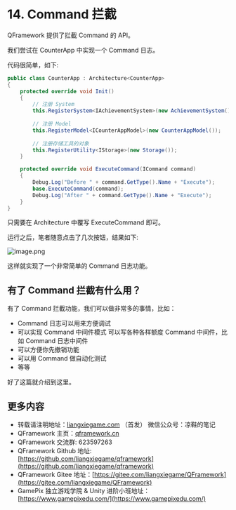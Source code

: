 ﻿# 14. Command 拦截

QFramework 提供了拦截 Command 的 API。

我们尝试在 CounterApp 中实现一个 Command 日志。

代码很简单，如下:

```csharp
public class CounterApp : Architecture<CounterApp>
{
    protected override void Init()
    {
        // 注册 System 
        this.RegisterSystem<IAchievementSystem>(new AchievementSystem()); 
             
        // 注册 Model
        this.RegisterModel<ICounterAppModel>(new CounterAppModel());
            
        // 注册存储工具的对象
        this.RegisterUtility<IStorage>(new Storage());
    }

    protected override void ExecuteCommand(ICommand command)
    {
        Debug.Log("Before " + command.GetType().Name + "Execute");
        base.ExecuteCommand(command);
        Debug.Log("After " + command.GetType().Name + "Execute");
    }
}
```

只需要在 Architecture 中覆写 ExecuteCommand 即可。

运行之后，笔者随意点击了几次按钮，结果如下:

![image.png](https://file.liangxiegame.com/96bdc2f4-222d-4e91-a10e-dc2128e50fb4.png)

这样就实现了一个非常简单的 Command 日志功能。


## 有了 Command 拦截有什么用？

有了 Command 拦截功能，我们可以做非常多的事情，比如：
* Command 日志可以用来方便调试
* 可以实现 Command 中间件模式 可以写各种各样额度 Command 中间件，比如 Command 日志中间件
* 可以方便你先撤销功能
* 可以用 Command 做自动化测试
* 等等

好了这篇就介绍到这里。


## 更多内容

*   转载请注明地址：[liangxiegame.com](https://liangxiegame.com) （首发） 微信公众号：凉鞋的笔记
*   QFramework 主页：[qframework.cn](https://qframework.cn)
*   QFramework 交流群: 623597263
*   QFramework Github 地址: [https://github.com/liangxiegame/qframework](https://github.com/liangxiegame/qframework)
*   QFramework Gitee 地址：[https://gitee.com/liangxiegame/QFramework](https://gitee.com/liangxiegame/QFramework)
*   GamePix 独立游戏学院 & Unity 进阶小班地址：[https://www.gamepixedu.com/](https://www.gamepixedu.com/)